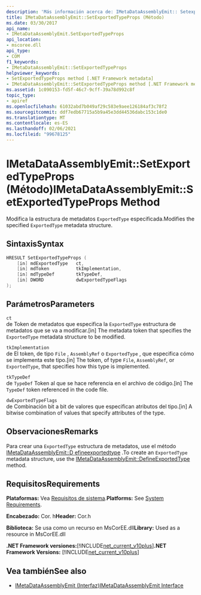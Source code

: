 ```yaml
---
description: 'Más información acerca de: IMetaDataAssemblyEmit:: Setexportedtypeprops ((método)'
title: IMetaDataAssemblyEmit::SetExportedTypeProps (Método)
ms.date: 03/30/2017
api_name:
- IMetaDataAssemblyEmit.SetExportedTypeProps
api_location:
- mscoree.dll
api_type:
- COM
f1_keywords:
- IMetaDataAssemblyEmit::SetExportedTypeProps
helpviewer_keywords:
- SetExportedTypeProps method [.NET Framework metadata]
- IMetaDataAssemblyEmit::SetExportedTypeProps method [.NET Framework metadata]
ms.assetid: 1c090153-fd5f-46c7-9cff-39a78d992c8f
topic_type:
- apiref
ms.openlocfilehash: 61032abd7b049af29c583e9aee126184af3c78f2
ms.sourcegitcommit: ddf7edb67715a5b9a45e3dd44536dabc153c1de0
ms.translationtype: MT
ms.contentlocale: es-ES
ms.lasthandoff: 02/06/2021
ms.locfileid: "99678125"
---
```

# <a name="imetadataassemblyemitsetexportedtypeprops-method"></a><span data-ttu-id="e15b0-103">IMetaDataAssemblyEmit::SetExportedTypeProps (Método)</span><span class="sxs-lookup"><span data-stu-id="e15b0-103">IMetaDataAssemblyEmit::SetExportedTypeProps Method</span></span>

<span data-ttu-id="e15b0-104">Modifica la estructura de metadatos `ExportedType` especificada.</span><span class="sxs-lookup"><span data-stu-id="e15b0-104">Modifies the specified `ExportedType` metadata structure.</span></span>  
  
## <a name="syntax"></a><span data-ttu-id="e15b0-105">Sintaxis</span><span class="sxs-lookup"><span data-stu-id="e15b0-105">Syntax</span></span>  
  
```cpp  
HRESULT SetExportedTypeProps (  
    [in] mdExportedType   ct,
    [in] mdToken          tkImplementation,  
    [in] mdTypeDef        tkTypeDef,  
    [in] DWORD            dwExportedTypeFlags  
);  
```  
  
## <a name="parameters"></a><span data-ttu-id="e15b0-106">Parámetros</span><span class="sxs-lookup"><span data-stu-id="e15b0-106">Parameters</span></span>  

 `ct`  
 <span data-ttu-id="e15b0-107">de Token de metadatos que especifica la `ExportedType` estructura de metadatos que se va a modificar.</span><span class="sxs-lookup"><span data-stu-id="e15b0-107">[in] The metadata token that specifies the `ExportedType` metadata structure to be modified.</span></span>  
  
 `tkImplementation`  
 <span data-ttu-id="e15b0-108">de El token, de tipo `File` , `AssemblyRef` o `ExportedType` , que especifica cómo se implementa este tipo.</span><span class="sxs-lookup"><span data-stu-id="e15b0-108">[in] The token, of type `File`, `AssemblyRef`, or `ExportedType`, that specifies how this type is implemented.</span></span>  
  
 `tkTypeDef`  
 <span data-ttu-id="e15b0-109">de `TypeDef` Token al que se hace referencia en el archivo de código.</span><span class="sxs-lookup"><span data-stu-id="e15b0-109">[in] The `TypeDef` token referenced in the code file.</span></span>  
  
 `dwExportedTypeFlags`  
 <span data-ttu-id="e15b0-110">de Combinación bit a bit de valores que especifican atributos del tipo.</span><span class="sxs-lookup"><span data-stu-id="e15b0-110">[in] A bitwise combination of values that specify attributes of the type.</span></span>  
  
## <a name="remarks"></a><span data-ttu-id="e15b0-111">Observaciones</span><span class="sxs-lookup"><span data-stu-id="e15b0-111">Remarks</span></span>  

 <span data-ttu-id="e15b0-112">Para crear una `ExportedType` estructura de metadatos, use el método [IMetaDataAssemblyEmit::D efineexportedtype](imetadataassemblyemit-defineexportedtype-method.md) .</span><span class="sxs-lookup"><span data-stu-id="e15b0-112">To create an `ExportedType` metadata structure, use the [IMetaDataAssemblyEmit::DefineExportedType](imetadataassemblyemit-defineexportedtype-method.md) method.</span></span>  
  
## <a name="requirements"></a><span data-ttu-id="e15b0-113">Requisitos</span><span class="sxs-lookup"><span data-stu-id="e15b0-113">Requirements</span></span>  

 <span data-ttu-id="e15b0-114">**Plataformas:** Vea [Requisitos de sistema](../../get-started/system-requirements.md).</span><span class="sxs-lookup"><span data-stu-id="e15b0-114">**Platforms:** See [System Requirements](../../get-started/system-requirements.md).</span></span>  
  
 <span data-ttu-id="e15b0-115">**Encabezado:** Cor. h</span><span class="sxs-lookup"><span data-stu-id="e15b0-115">**Header:** Cor.h</span></span>  
  
 <span data-ttu-id="e15b0-116">**Biblioteca:** Se usa como un recurso en MsCorEE.dll</span><span class="sxs-lookup"><span data-stu-id="e15b0-116">**Library:** Used as a resource in MsCorEE.dll</span></span>  
  
 <span data-ttu-id="e15b0-117">**.NET Framework versiones:**[!INCLUDE[net_current_v10plus](../../../../includes/net-current-v10plus-md.md)]</span><span class="sxs-lookup"><span data-stu-id="e15b0-117">**.NET Framework Versions:** [!INCLUDE[net_current_v10plus](../../../../includes/net-current-v10plus-md.md)]</span></span>  
  
## <a name="see-also"></a><span data-ttu-id="e15b0-118">Vea también</span><span class="sxs-lookup"><span data-stu-id="e15b0-118">See also</span></span>

- [<span data-ttu-id="e15b0-119">IMetaDataAssemblyEmit (Interfaz)</span><span class="sxs-lookup"><span data-stu-id="e15b0-119">IMetaDataAssemblyEmit Interface</span></span>](imetadataassemblyemit-interface.md)
